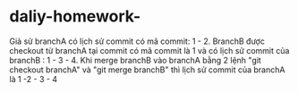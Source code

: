 # daliy-homework-
Giả sử branchA có lịch sử commit có mã commit: 1 - 2. BranchB được checkout từ branchA tại commit có mã commit là 1 và có lịch sử commit của branchB : 1 - 3 - 4. Khi merge branchB vào branchA bằng 2 lệnh "git checkout branchA" và "git merge branchB" thì lịch sử commit của branchA là
1 -2 - 3 - 4
